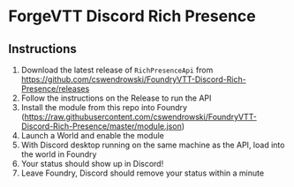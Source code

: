 # ForgeVTT Discord Rich Presence

## Instructions

1) Download the latest release of `RichPresenceApi` from https://github.com/cswendrowski/FoundryVTT-Discord-Rich-Presence/releases
2) Follow the instructions on the Release to run the API
3) Install the module from this repo into Foundry (https://raw.githubusercontent.com/cswendrowski/FoundryVTT-Discord-Rich-Presence/master/module.json)
4) Launch a World and enable the module
5) With Discord desktop running on the same machine as the API, load into the world in Foundry
6) Your status should show up in Discord!
7) Leave Foundry, Discord should remove your status within a minute
